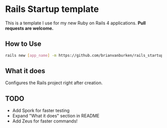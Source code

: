 # Rails Startup template

This is a template I use for my new Ruby on Rails 4 applications. **Pull requests are welcome.**

## How to Use

```bash
rails new [app_name] -m https://github.com/brianvanburken/rails_startup_template/template.rb
```

## What it does

Configures the Rails project right after creation.

## TODO

- Add Spork for faster testing
- Expand "What it does" section in README
- Add Zeus for faster commands!
